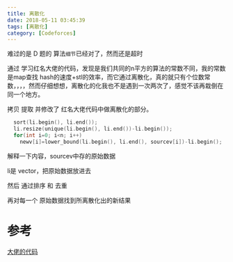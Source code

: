 ```yaml
---
title: 离散化
date: 2018-05-11 03:45:39
tags: [离散化]
category: [Codeforces]
---
```


难过的是 D 题的 算法`细节`已经对了，然而还是超时

通过 学习红名大佬的代码，发现是我们共同的n平方的算法的常数不同，我的常数是map查找 hash的速度+stl的效率，而它通过离散化，真的就只有个位数常数，，，，然而仔细想想，离散化的化我也不是遇到一次两次了，感觉不该再栽倒在同一个地方。 

拷贝 提取 并修改了 红名大佬代码中做离散化的部分。

```c++
  sort(li.begin(), li.end());
  li.resize(unique(li.begin(), li.end())-li.begin());
  for(int i=0; i<n; i++)
    newv[i]=lower_bound(li.begin(), li.end(), sourcev[i])-li.begin();
```

解释一下内容，sourcev中存的原始数据

li是 vector，把原始数据放进去

然后 通过排序 和 去重

再对每一个 原始数据找到所离散化出的新结果

# 参考

[大佬的代码](http://codeforces.com/contest/980/submission/38031597)

